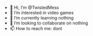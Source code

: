 - 👋 Hi, I’m @TwistedMess
- 👀 I’m interested in video games
- 🌱 I’m currently learning nothing
- 💞️ I’m looking to collaborate on nothing
- 📫 How to reach me: dont

<!---
TwistedMess/TwistedMess is a ✨ special ✨ repository because its `README.md` (this file) appears on your GitHub profile.
You can click the Preview link to take a look at your changes.
--->
